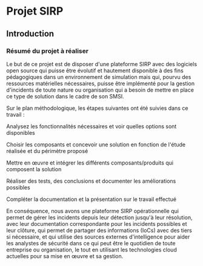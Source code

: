 # Projet SIRP

## Introduction

### Résumé du projet à réaliser

Le but de ce projet est de disposer d'une plateforme SIRP avec des logiciels open source qui puisse être évolutif et hautement disponible à des fins pédagogiques dans un environnement de simulation mais qui, pourvu des ressources matérielles nécessaires, puisse être implémenté pour la gestion d'incidents de toute nature ou organisation qui a besoin de mettre en place ce type de solution dans le cadre de son SMSI.

Sur le plan méthodologique, les étapes suivantes ont été suivies dans ce travail :

Analysez les fonctionnalités nécessaires et voir quelles options sont disponibles

Choisir les composants et concevoir une solution en fonction de l'étude réalisée et du périmètre proposé

Mettre en œuvre et intégrer les différents composants/produits qui composent la solution

Réaliser des tests, des conclusions et documenter les améliorations possibles

Compléter la documentation et la présentation sur le travail effectué

En conséquence, nous avons une plateforme SIRP opérationnelle qui permet de gérer les incidents depuis leur détection jusqu'à leur résolution, avec leur documentation correspondante pour les incidents possibles et leur clôture, qui permet de partager des informations (IoCs) avec des tiers si nécessaire, et qui utilise des sources externes d'intelligence pour aider les analystes de sécurité dans ce qui peut être le quotidien de toute entreprise ou organisation, le tout en utilisant les technologies cloud actuelles pour sa mise en œuvre et sa gestion.